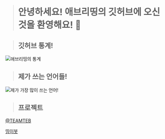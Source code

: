 > # 안녕하세요! 애브리띵의 깃허브에 오신것을 환영해요! 👋

> ## 깃허브 통계!
![애브리띵의 통계](https://github-readme-stats.vercel.app/api?username=OHvrything)

> ## 제가 쓰는 언어들!
![제가 가장 많이 쓰는 언어!](https://github-readme-stats.vercel.app/api/top-langs/?username=OHvrything&layout=compact)

> ## 프로젝트
[@TEAMTEB](https://github.com/TEAMTEB)

[띵이봇](https://thinge.teamteb.ga)
